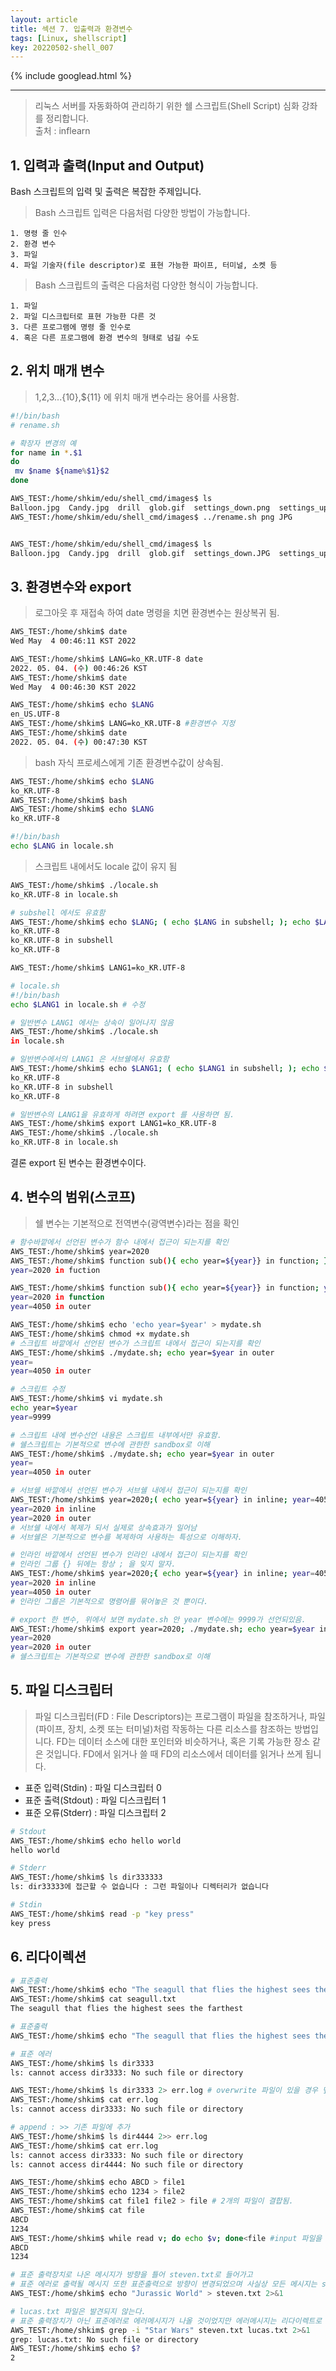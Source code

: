 ```yaml
---
layout: article
title: 섹션 7. 입출력과 환경변수
tags: [Linux, shellscript]
key: 20220502-shell_007
---
```


{% include googlead.html %}

---

> 리눅스 서버를 자동화하여 관리하기 위한 쉘 스크립트(Shell Script) 심화 강좌를 정리합니다.  
> 출처 : inflearn  

## 1. 입력과 출력(Input and Output)

Bash 스크립트의 입력 및 출력은 복잡한 주제입니다.

> Bash 스크립트 입력은 다음처럼 다양한 방법이 가능합니다.

    1. 명령 줄 인수
    2. 환경 변수
    3. 파일
    4. 파일 기술자(file descriptor)로 표현 가능한 파이프, 터미널, 소켓 등

> Bash 스크립트의 출력은 다음처럼 다양한 형식이 가능합니다.

    1. 파일
    2. 파일 디스크립터로 표현 가능한 다른 것
    3. 다른 프로그램에 명령 줄 인수로
    4. 혹은 다른 프로그램에 환경 변수의 형태로 넘길 수도

## 2. 위치 매개 변수

> $1,$2,$3 ...${10},${11} 에 위치 매개 변수라는 용어를 사용함.

```bash
#!/bin/bash
# rename.sh

# 확장자 변경의 예
for name in *.$1
do
 mv $name ${name%$1}$2
done
```

```bash
AWS_TEST:/home/shkim/edu/shell_cmd/images$ ls
Balloon.jpg  Candy.jpg  drill  glob.gif  settings_down.png  settings_up.png  shadingimage.tiff  smaller.tiff
AWS_TEST:/home/shkim/edu/shell_cmd/images$ ../rename.sh png JPG


AWS_TEST:/home/shkim/edu/shell_cmd/images$ ls
Balloon.jpg  Candy.jpg  drill  glob.gif  settings_down.JPG  settings_up.JPG  shadingimage.tiff  smaller.tiff
```

## 3. 환경변수와 export

> 로그아웃 후 재접속 하여 date 명령을 치면 환경변수는 원상복귀 됨.

```bash
AWS_TEST:/home/shkim$ date
Wed May  4 00:46:11 KST 2022

AWS_TEST:/home/shkim$ LANG=ko_KR.UTF-8 date
2022. 05. 04. (수) 00:46:26 KST
AWS_TEST:/home/shkim$ date
Wed May  4 00:46:30 KST 2022

AWS_TEST:/home/shkim$ echo $LANG
en_US.UTF-8
AWS_TEST:/home/shkim$ LANG=ko_KR.UTF-8 #환경변수 지정
AWS_TEST:/home/shkim$ date
2022. 05. 04. (수) 00:47:30 KST
```


> bash 자식 프로세스에게 기존 환경변수값이 상속됨.  

```bash
AWS_TEST:/home/shkim$ echo $LANG
ko_KR.UTF-8
AWS_TEST:/home/shkim$ bash
AWS_TEST:/home/shkim$ echo $LANG
ko_KR.UTF-8
```

```bash
#!/bin/bash
echo $LANG in locale.sh
```

> 스크립트 내에서도 locale 값이 유지 됨

```bash
AWS_TEST:/home/shkim$ ./locale.sh 
ko_KR.UTF-8 in locale.sh

# subshell 에서도 유효함
AWS_TEST:/home/shkim$ echo $LANG; ( echo $LANG in subshell; ); echo $LANG
ko_KR.UTF-8
ko_KR.UTF-8 in subshell
ko_KR.UTF-8
```

```bash
AWS_TEST:/home/shkim$ LANG1=ko_KR.UTF-8

# locale.sh
#!/bin/bash
echo $LANG1 in locale.sh # 수정

# 일반변수 LANG1 에서는 상속이 일어나지 않음
AWS_TEST:/home/shkim$ ./locale.sh 
in locale.sh
```

```bash
# 일반변수에서의 LANG1 은 서브쉘에서 유효함
AWS_TEST:/home/shkim$ echo $LANG1; ( echo $LANG1 in subshell; ); echo $LANG1
ko_KR.UTF-8
ko_KR.UTF-8 in subshell
ko_KR.UTF-8
```

```bash
# 일반변수의 LANG1을 유효하게 하려면 export 를 사용하면 됨.
AWS_TEST:/home/shkim$ export LANG1=ko_KR.UTF-8
AWS_TEST:/home/shkim$ ./locale.sh 
ko_KR.UTF-8 in locale.sh
```
결론 export 된 변수는 환경변수이다.

## 4. 변수의 범위(스코프)

> 쉘 변수는 기본적으로 전역변수(광역변수)라는 점을 확인

```bash
# 함수바깥에서 선언된 변수가 함수 내에서 접근이 되는지를 확인
AWS_TEST:/home/shkim$ year=2020
AWS_TEST:/home/shkim$ function sub(){ echo year=${year}} in function; };sub
year=2020 in fuction

AWS_TEST:/home/shkim$ function sub(){ echo year=${year}} in function; year=4050;};sub; echo year=${year} in outer
year=2020 in function
year=4050 in outer

AWS_TEST:/home/shkim$ echo 'echo year=$year' > mydate.sh
AWS_TEST:/home/shkim$ chmod +x mydate.sh
# 스크립트 바깥에서 선언된 변수가 스크립트 내에서 접근이 되는지를 확인
AWS_TEST:/home/shkim$ ./mydate.sh; echo year=$year in outer
year=
year=4050 in outer

# 스크립트 수정
AWS_TEST:/home/shkim$ vi mydate.sh
echo year=$year
year=9999

# 스크립트 내에 변수선언 내용은 스크립트 내부에서만 유효함. 
# 쉘스크립트는 기본적으로 변수에 관한한 sandbox로 이해
AWS_TEST:/home/shkim$ ./mydate.sh; echo year=$year in outer
year=
year=4050 in outer
```

```bash
# 서브쉘 바깥에서 선언된 변수가 서브쉘 내에서 접근이 되는지를 확인
AWS_TEST:/home/shkim$ year=2020;( echo year=${year} in inline; year=4050); echo year=${year} in outer
year=2020 in inline
year=2020 in outer
# 서브쉘 내에서 복제가 되서 실제로 상속효과가 일어남
# 서브쉘은 기본적으로 변수를 복제하여 사용하는 특성으로 이해하자.
```


```bash
# 인라인 바깥에서 선언된 변수가 인라인 내에서 접근이 되는지를 확인
# 인라인 그룹 {} 뒤에는 항상 ; 을 잊지 말자.
AWS_TEST:/home/shkim$ year=2020;{ echo year=${year} in inline; year=4050;}; echo year=${year} in outer
year=2020 in inline
year=4050 in outer
# 인라인 그룹은 기본적으로 명령어를 묶어놓은 것 뿐이다.
```

```bash
# export 한 변수, 위에서 보면 mydate.sh 안 year 변수에는 9999가 선언되있음.
AWS_TEST:/home/shkim$ export year=2020; ./mydate.sh; echo year=$year in outer
year=2020
year=2020 in outer
# 쉘스크립트는 기본적으로 변수에 관한한 sandbox로 이해
```

## 5. 파일 디스크립터

> 파일 디스크립터(FD : File Descriptors)는 프로그램이 파일을 참조하거나, 파일(파이프, 장치, 소켓 또는 터미널)처럼
> 작동하는 다른 리소스를 참조하는 방법입니다. FD는 데이터 소스에 대한 포인터와 비슷하거나, 혹은 기록 가능한 장소 같은 것입니다.
> FD에서 읽거나 쓸 때 FD의 리소스에서 데이터를 읽거나 쓰게 됩니다.

 - 표준 입력(Stdin) : 파일 디스크립터 0
 - 표준 출력(Stdout) : 파일 디스크립터 1
 - 표준 오류(Stderr) : 파일 디스크립터 2

```bash
# Stdout
AWS_TEST:/home/shkim$ echo hello world
hello world

# Stderr
AWS_TEST:/home/shkim$ ls dir333333
ls: dir33333에 접근할 수 없습니다 : 그런 파일이나 디렉터리가 없습니다

# Stdin
AWS_TEST:/home/shkim$ read -p "key press"
key press
```

## 6. 리다이렉션

```bash
# 표준출력
AWS_TEST:/home/shkim$ echo "The seagull that flies the highest sees the farthest" > seagull.txt
AWS_TEST:/home/shkim$ cat seagull.txt
The seagull that flies the highest sees the farthest

# 표준출력
AWS_TEST:/home/shkim$ echo "The seagull that flies the highest sees the farthest" 1> seagull.txt
```

```bash
# 표준 에러
AWS_TEST:/home/shkim$ ls dir3333
ls: cannot access dir3333: No such file or directory

AWS_TEST:/home/shkim$ ls dir3333 2> err.log # overwrite 파일이 있을 경우 덮어씀
AWS_TEST:/home/shkim$ cat err.log
ls: cannot access dir3333: No such file or directory

# append : >> 기존 파일에 추가
AWS_TEST:/home/shkim$ ls dir4444 2>> err.log
AWS_TEST:/home/shkim$ cat err.log
ls: cannot access dir3333: No such file or directory
ls: cannot access dir4444: No such file or directory
```

```bash
AWS_TEST:/home/shkim$ echo ABCD > file1
AWS_TEST:/home/shkim$ echo 1234 > file2
AWS_TEST:/home/shkim$ cat file1 file2 > file # 2개의 파일이 결합됨.
AWS_TEST:/home/shkim$ cat file
ABCD
1234
AWS_TEST:/home/shkim$ while read v; do echo $v; done<file #input 파일을 입력 받음
ABCD
1234

# 표준 출력장치로 나온 메시지가 방향을 틀어 steven.txt로 들어가고
# 표준 에러로 출력될 메시지 또한 표준출력으로 방향이 변경되었으며 사실상 모든 메시지는 steven.txt에 남게된다.
AWS_TEST:/home/shkim$ echo "Jurassic World" > steven.txt 2>&1

# lucas.txt 파일은 발견되지 않는다.
# 표준 출력장치가 아닌 표준에러로 에러메시지가 나올 것이었지만 에러메시지는 리다이렉트로 인해 표준에러가 아닌 표준출력으로 에레메시지가 출력됨.
AWS_TEST:/home/shkim$ grep -i "Star Wars" steven.txt lucas.txt 2>&1
grep: lucas.txt: No such file or directory
AWS_TEST:/home/shkim$ echo $?
2
```
